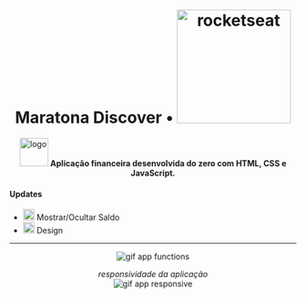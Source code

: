 <h1 align="center">
Maratona Discover • <img src="https://embed.filekitcdn.com/e/tBsgk1B9duMKbVtFjcLnK8/6kwAbrCXdvYVzhXpMy5CCY/email" alt="rocketseat" width="200px">
</h1>

<p align="center">
<img src="https://github.com/narelo/maratona-discover/blob/main/assets/logo.png?raw=true" alt="logo" width="50"> <b>Aplicação financeira desenvolvida do zero com HTML, CSS e JavaScript.</b>
</p>

<h4>Updates</h4>
<ul>
  <li><img src="https://github.com/narelo/maratona-discover/blob/main/assets/eye-icon.png?raw=true" width="20"> Mostrar/Ocultar Saldo</li>
  <li><img src="https://github.com/narelo/maratona-discover/blob/main/assets/icon.png?raw=true" width="20"> Design</li>
</ul>

<hr>

<p align="center"><img src="https://github.com/narelo/maratona-discover/blob/main/assets/gif1.gif?raw=true" alt="gif app functions"></p>

<p align="center">
  <i>responsividade da aplicação</i><br>
  <img src="https://github.com/narelo/maratona-discover/blob/main/assets/gif2.gif?raw=true" alt="gif app responsive">
</p>

